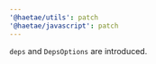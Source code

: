 ```yaml
---
'@haetae/utils': patch
'@haetae/javascript': patch
---
```


`deps` and `DepsOptions` are introduced.
